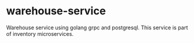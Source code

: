 # warehouse-service
Warehouse service using golang grpc and postgresql. This service is part of inventory microservices.
